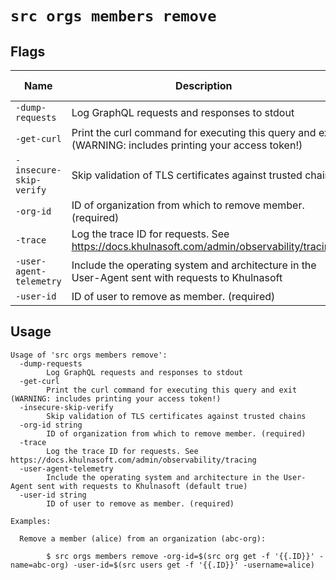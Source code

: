 # `src orgs members remove`


## Flags

| Name | Description | Default Value |
|------|-------------|---------------|
| `-dump-requests` | Log GraphQL requests and responses to stdout | `false` |
| `-get-curl` | Print the curl command for executing this query and exit (WARNING: includes printing your access token!) | `false` |
| `-insecure-skip-verify` | Skip validation of TLS certificates against trusted chains | `false` |
| `-org-id` | ID of organization from which to remove member. (required) |  |
| `-trace` | Log the trace ID for requests. See https://docs.khulnasoft.com/admin/observability/tracing | `false` |
| `-user-agent-telemetry` | Include the operating system and architecture in the User-Agent sent with requests to Khulnasoft | `true` |
| `-user-id` | ID of user to remove as member. (required) |  |


## Usage

```
Usage of 'src orgs members remove':
  -dump-requests
    	Log GraphQL requests and responses to stdout
  -get-curl
    	Print the curl command for executing this query and exit (WARNING: includes printing your access token!)
  -insecure-skip-verify
    	Skip validation of TLS certificates against trusted chains
  -org-id string
    	ID of organization from which to remove member. (required)
  -trace
    	Log the trace ID for requests. See https://docs.khulnasoft.com/admin/observability/tracing
  -user-agent-telemetry
    	Include the operating system and architecture in the User-Agent sent with requests to Khulnasoft (default true)
  -user-id string
    	ID of user to remove as member. (required)

Examples:

  Remove a member (alice) from an organization (abc-org):

    	$ src orgs members remove -org-id=$(src org get -f '{{.ID}}' -name=abc-org) -user-id=$(src users get -f '{{.ID}}' -username=alice)


```
	
